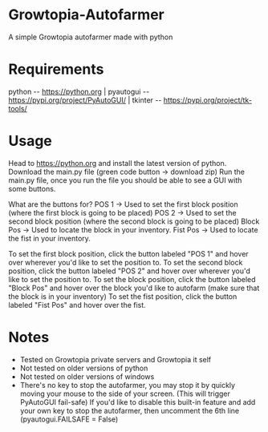 # Growtopia-Autofarmer
A simple Growtopia autofarmer made with python

# Requirements
python -- https://python.org | pyautogui -- https://pypi.org/project/PyAutoGUI/ | tkinter -- https://pypi.org/project/tk-tools/

# Usage
Head to https://python.org and install the latest version of python.
Download the main.py file (green code button -> download zip)
Run the main.py file, once you run the file you should be able to see a GUI with some buttons.

What are the buttons for? 
POS 1 -> Used to set the first block position (where the first block is going to be placed)
POS 2 -> Used to set the second block position (where the second block is going to be placed)
Block Pos -> Used to locate the block in your inventory.
Fist Pos -> Used to locate the fist in your inventory.

To set the first block position, click the button labeled "POS 1" and hover over wherever you'd like to set the position to. 
To set the second block position, click the button labeled "POS 2" and hover over wherever you'd like to set the position to.
To set the block position, click the button labeled "Block Pos" and hover over the block you'd like to autofarm (make sure that the block is in your inventory)
To set the fist position, click the button labeled "Fist Pos" and hover over the fist.

# Notes
- Tested on Growtopia private servers and Growtopia it self
- Not tested on older versions of python
- Not tested on older versions of windows
- There's no key to stop the autofarmer, you may stop it by quickly moving your mouse to the side of your screen. (This will trigger PyAutoGUI fail-safe) If you'd like to disable this built-in feature and add your own key to stop the autofarmer, then uncomment the 6th line (pyautogui.FAILSAFE = False)
